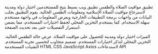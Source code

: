 تطبيق مواقيت الصلاة والطقس
تطبيق ويب بسيط يتيح للمستخدمين اختيار دولة ومدينة لاسترجاع مواقيت الصلاة الإسلامية ومعلومات الطقس الحالية. يقوم التطبيق بجلب البيانات من واجهات برمجة التطبيقات الخارجية ويعرض المعلومات في واجهة مستخدم سهلة الاستخدام. كما يستخدم التخزين المحلي لحفظ اختيارات المستخدم، مما يضمن استمرار التفضيلات حتى بعد تحديث الصفحة.

الميزات
اختيار دولة ومدينة للحصول على مواقيت الصلاة.
عرض حالة الطقس الحالية.
التخزين المحلي لتذكر اختيارات المستخدم.
تصميم متجاوب لتحسين تجربة المستخدم.
التقنيات المستخدمة
HTML
CSS
JavaScript
Axios لاستدعاءات API
